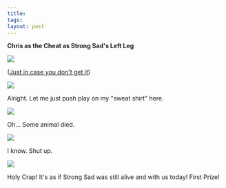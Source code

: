 ```yaml
---
title:  
tags: 
layout: post
---
```

**Chris as the Cheat as Strong Sad's Left Leg**



<img src="http://fuzzymonk.com/photos/blog/image/595/leftleg000.jpg" />



(<a href="http://www.homestarrunner.com/sbemail82.html">Just in case you don't get it</a>)



<img src="http://fuzzymonk.com/photos/blog/image/595/leftleg04.jpg" />



Alright. Let me just push play on my "sweat shirt" here.



<img src="http://fuzzymonk.com/photos/blog/image/595/leftleg01.jpg" />



Oh... Some animal died.



<img src="http://fuzzymonk.com/photos/blog/image/595/leftleg02.jpg" />



I know. Shut up.



<img src="http://fuzzymonk.com/photos/blog/image/595/leftleg03.jpg" />



Holy Crap! It's as if Strong Sad was still alive and with us today! First Prize!



